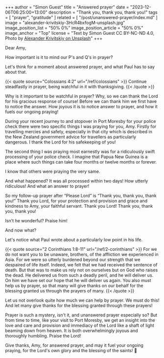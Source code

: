+++
author = "Simon Guest"
title = "Answered prayer"
date = "2023-12-06T06:25:00+13:00"
description = "Thank you, thank you, thank you!"
tags = [ "prayer", "gratitude" ]
related = [ "/post/unanswered-prayer/index.md" ]
image = "alexander-krivitskiy-3HcR4bxfogM-unsplash.jpg"
image_position_list = "50% 0%"
image_position_article = "50% 0%"
image_anchor = "Top"
license = "Text by Simon Guest CC BY-NC-ND 4.0, Photo by [Alexander Krivitskiy on Unsplash](https://unsplash.com/photos/grayscale-photo-of-woman-open-mouth-3HcR4bxfogM)"
+++

Dear Amy,

How important is it to mind our P's and Q's in prayer?

Let's think for a moment about answered prayer, and what Paul has to say about that.

{{< quote source="Colossians 4:2" url="/ref/colossians" >}}
Continue steadfastly in prayer, being watchful in it with thanksgiving.
{{< /quote >}}

Why is it important to be watchful in prayer? Why, so we can thank the Lord for his gracious response of course! Before we can thank him we first have to notice the answer. How joyous it is to notice answer to prayer, and how it fuels our ongoing praying!

During your recent journey to and stopover in Port Moresby for your police check there were two specific things I was praying for you, Amy. Firstly for travelling mercies and safety, especially in that city which is described in the New Zealand government advice for travellers as particularly dangerous. I thank the Lord for his safekeeping of you!

The second thing I was praying most earnestly was for a ridiculously swift processing of your police check. I imagine that Papua New Guinea is a place where such things can take four months or twelve months or forever.

I know that others were praying the very same.

And what happened? It was all processed within two days! How utterly ridiculous! And what an answer to prayer!

So my follow-up prayer after “Please Lord” is “Thank you, thank you, thank you!” Thank you Lord, for your protection and provision and grace and kindness to Amy, your faithful servant. Thank you Lord! Thank you, thank you, thank you!

Isn't he wonderful? Praise him!

And now what?

Let's notice what Paul wrote about a particularly low point in his life.

{{< quote source="2 Corinthians 1:8-11" url="/ref/2-corinthians" >}}
For we do not want you to be unaware, brothers, of the affliction we experienced in Asia. For we were so utterly burdened beyond our strength that we despaired of life itself. Indeed, we felt that we had received the sentence of death. But that was to make us rely not on ourselves but on God who raises the dead. He delivered us from such a deadly peril, and he will deliver us. On him we have set our hope that he will deliver us again. You also must help us by prayer, so that many will give thanks on our behalf for the blessing granted us through the prayers of many.
{{< /quote >}}

Let us not overlook quite how much we can help by prayer. We must do this! And let many give thanks for the blessing granted through these prayers!

Prayer is such a mystery, isn't it, and unanswered prayer especially so? But from time to time, like your visit to Port Moresby, we get an insight into the love and care and provision and immediacy of the Lord like a shaft of light beaming down from heaven. It is both overwhelmingly joyous and thoroughly humbling. Praise the Lord!

Give thanks, Amy, for answered prayer, and may it fuel your ongoing praying, for the Lord's own glory and the blessing of the saints! 🙏
